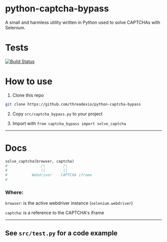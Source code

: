 # python-captcha-bypass

A small and harmless utility written in Python used to solve CAPTCHAs with Selenium.

# Tests
[![Build Status](https://travis-ci.com/threadexio/python-captcha-bypass.svg?branch=master)](https://travis-ci.com/threadexio/python-captcha-bypass)

# How to use

1. Clone this repo
```bash
git clone https://github.com/threadexio/python-captcha-bypass
```

2. Copy `src/captcha_bypass.py` to your project

3. Import with `from captcha_bypass import solve_captcha`

-------

# Docs

```python
solve_captcha(browser, captcha)
#				/\		  /\
#				||		  ||
#			Webdriver	 CAPTCHA iframe
#
```
### Where:
`browser`: is the active webdriver instance (`selenium.webdriver`)

`captcha`: is a reference to the CAPTCHA's iframe

-------

## See `src/test.py` for a code example
